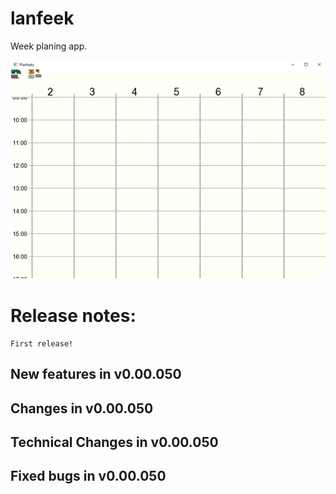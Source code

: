 # lanfeek

Week planing app.

![alt text](https://github.com/D3j4-Vu/Lanfeek/blob/master/Sample_images/Now.png?raw=true)

# Release notes:

	First release!

New features in v0.00.050
 -

Changes in v0.00.050
 -

Technical Changes in v0.00.050
-

Fixed bugs in v0.00.050
-

